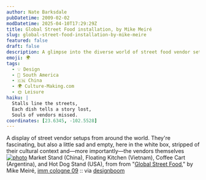 ```yaml
---
author: Nate Barksdale
pubDatetime: 2009-02-02
modDatetime: 2025-04-10T17:29:29Z
title: Global Street Food installation, by Mike Meiré
slug: global-street-food-installation-by-mike-meire
featured: false
draft: false
description: A glimpse into the diverse world of street food vendor setups captured by Mike Meiré, highlighting their cultural significance and the absence of the vendors themselves.
emoji: 🌍
tags:
  - 💡 Design
  - 🧉 South America
  - 🇨🇳 China
  - 🌍 Culture-Making.com
  - 🌞 Leisure
haiku: |
  Stalls line the streets,  
  Each dish tells a story lost,  
  Souls of vendors missed.
coordinates: [23.6345, -102.5528]
---
```


A display of street vendor setups from around the world. They're fascinating, but also a little sad and empty, here in the white box, stripped of their cultural context and—more importantly—the vendors themselves
[![photo](http://culture-making.com/media/mike10.jpg)](http://www.designboom.com/weblog/cat/8/view/5236/imm-cologne-09-global-street-food-by-mike-meire.html)
Market Stand (China), Floating Kitchen (Vietnam), Coffee Cart (Argentina), and Hot Dog Stand (USA), from from "[Global Street Food](http://www.designboom.com/weblog/cat/8/view/5236/imm-cologne-09-global-street-food-by-mike-meire.html)," by Mike Meiré, [imm cologne 09](http://www.imm-cologne.de/) :: via [designboom](http://www.designboom.com/weblog/cat/8/view/5236/imm-cologne-09-global-street-food-by-mike-meire.html)
